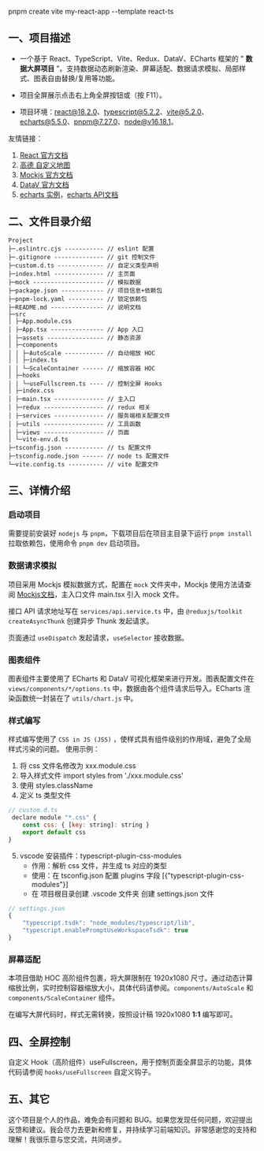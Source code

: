 pnpm create vite my-react-app --template react-ts

## 一、项目描述

- 一个基于 React、TypeScript、Vite、Redux、DataV、ECharts 框架的 " **数据大屏项目** "。支持数据动态刷新渲染、屏幕适配、数据请求模拟、局部样式、图表自由替换/复用等功能。

- 项目全屏展示点击右上角全屏按钮或（按 F11）。
- 项目环境：react@18.2.0、typescript@5.2.2、vite@5.2.0、echarts@5.5.0、pnpm@7.27.0、node@v16.18.1。

友情链接：
1.  [React 官方文档](https://react.docschina.org/docs/introducing-jsx.html)
2.  [高德 自定义地图](https://geohub.amap.com/mapstyle/index)
3.  [Mockjs 官方文档](http://mockjs.com/)
4.  [DataV 官方文档](http://datav-react.jiaminghi.com/guide/)
5.  [echarts 实例](https://echarts.apache.org/examples/zh/index.html)，[echarts API文档](https://echarts.apache.org/zh/api.html#echarts)

## 二、文件目录介绍

```shell
Project
├─.eslintrc.cjs ----------- // eslint 配置
├─.gitignore -------------- // git 控制文件
├─custom.d.ts ------------- // 自定义类型声明
├─index.html -------------- // 主页面
├─mock -------------------- // 模拟数据
├─package.json ------------ // 项目信息+依赖包
├─pnpm-lock.yaml ---------- // 锁定依赖包
├─README.md --------------- // 说明文档
├─src 
│ ├─App.module.css 
│ ├─App.tsx --------------- // App 入口
│ ├─assets ---------------- // 静态资源
│ ├─components 
│ │ ├─AutoScale ----------- // 自动缩放 HOC
│ │ ├─index.ts 
│ │ └─ScaleContainer ------ // 缩放容器 HOC
│ ├─hooks 
│ │ └─useFullscreen.ts ---- // 控制全屏 Hooks
│ ├─index.css 
│ ├─main.tsx -------------- // 主入口
│ ├─redux ----------------- // redux 相关
│ ├─services -------------- // 服务端相关配置文件
│ ├─utils ----------------- // 工具函数
│ ├─views ----------------- // 页面
│ └─vite-env.d.ts 
├─tsconfig.json ----------- // ts 配置文件
├─tsconfig.node.json ------ // node ts 配置文件
└─vite.config.ts ---------- // vite 配置文件
```

## 三、详情介绍

### 启动项目

需要提前安装好 `nodejs` 与 `pnpm`，下载项目后在项目主目录下运行 `pnpm install` 拉取依赖包，使用命令 `pnpm dev` 启动项目。

### 数据请求模拟

项目采用 Mockjs 模拟数据方式，配置在 `mock` 文件夹中，Mockjs 使用方法请查阅 [Mockjs文档](http://mockjs.com/)，主入口文件 main.tsx 引入 mock 文件。

接口 API 请求地址写在 `services/api.service.ts` 中，由 `@reduxjs/toolkit createAsyncThunk` 创建异步 Thunk 发起请求。

页面通过 `useDispatch` 发起请求，`useSelector` 接收数据。

### 图表组件

图表组件主要使用了 ECharts 和 DataV 可视化框架来进行开发。图表配置文件在 `views/components/*/options.ts` 中，数据由各个组件请求后导入。ECharts 渲染函数统一封装在了 `utils/chart.js` 中。

### 样式编写

样式编写使用了 `CSS in JS (JSS)` ，使样式具有组件级别的作用域，避免了全局样式污染的问题。
使用示例：
1. 将 css 文件名修改为 xxx.module.css
2. 导入样式文件 import styles from './xxx.module.css'
3. 使用 styles.className
4. 定义 ts 类型文件
```js
// custom.d.ts
 declare module "*.css" {
    const css: { [key: string]: string }
    export default css
}
```
5. vscode 安装插件：typescript-plugin-css-modules
   - 作用：解析 css 文件，并生成 ts 对应的类型
   - 使用：在 tsconfig.json 配置 plugins 字段 [{"typescript-plugin-css-modules"}]
   - 在 项目根目录创建 .vscode 文件夹  创建 settings.json 文件
```js
// settings.json
{
    "typescript.tsdk": "node_modules/typescript/lib",
    "typescript.enablePromptUseWorkspaceTsdk": true
}
```

### 屏幕适配
本项目借助 HOC 高阶组件包裹，将大屏限制在 1920x1080 尺寸。通过动态计算缩放比例，实时控制容器缩放大小，具体代码请参阅。`components/AutoScale` 和 `components/ScaleContainer` 组件。

在编写大屏代码时，样式无需转换，按照设计稿 1920x1080 **1:1** 编写即可。

## 四、全屏控制
自定义 Hook（高阶组件）useFullscreen，用于控制页面全屏显示的功能，具体代码请参阅 `hooks/useFullscreen` 自定义钩子。

## 五、其它
这个项目是个人的作品，难免会有问题和 BUG。如果您发现任何问题，欢迎提出反馈和建议。我会尽力去更新和修复，并持续学习前端知识。非常感谢您的支持和理解！我很乐意与您交流，共同进步。